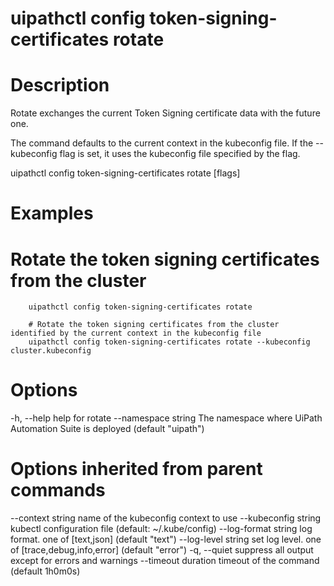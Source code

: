 ﻿# uipathctl config token-signing-certificates rotate

# Description

Rotate exchanges the current Token Signing certificate data with the future one.

The command defaults to the current context in the kubeconfig file. If the --kubeconfig flag is set, it uses the kubeconfig file specified by the flag.

uipathctl config token-signing-certificates rotate [flags]

# Examples

# Rotate the token signing certificates from the cluster
        uipathctl config token-signing-certificates rotate
        
        # Rotate the token signing certificates from the cluster identified by the current context in the kubeconfig file
        uipathctl config token-signing-certificates rotate --kubeconfig cluster.kubeconfig

# Options

-h, --help   help for rotate
    --namespace string   The namespace where UiPath Automation Suite is deployed (default "uipath")

# Options inherited from parent commands

--context string      name of the kubeconfig context to use
      --kubeconfig string   kubectl configuration file (default: ~/.kube/config)
      --log-format string   log format. one of [text,json] (default "text")
      --log-level string    set log level. one of [trace,debug,info,error] (default "error")
  -q, --quiet               suppress all output except for errors and warnings
      --timeout duration    timeout of the command (default 1h0m0s)
